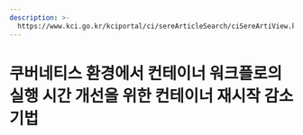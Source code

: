 ```yaml
---
description: >-
  https://www.kci.go.kr/kciportal/ci/sereArticleSearch/ciSereArtiView.kci?sereArticleSearchBean.artiId=ART003067161
---
```


# 쿠버네티스 환경에서 컨테이너 워크플로의실행 시간 개선을 위한 컨테이너 재시작 감소 기법


